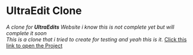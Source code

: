 # UltraEdit Clone
 
<i>A clone for <b>UltraEdits</b> Website i know this is not complete yet but will complete it soon</i>
<br>
<i>This is a clone that i tried to create for testing and yeah this is it.</i>
<a href="https://danielhashmi.github.io/UltraEdit-Clone.github.io/">Click this link to open the Project</a>
